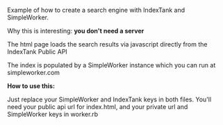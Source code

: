 Example of how to create a search engine with IndexTank and SimpleWorker.

Why this is interesting: **you don't need a server**

The html page loads the search results via javascript directly from the IndexTank Public API

The index is populated by a SimpleWorker instance which you can run at simpleworker.com

**How to use this:**

Just replace your SimpleWorker and IndexTank keys in both files. You'll need your public api url for index.html, and your private url and SimpleWorker keys in worker.rb
